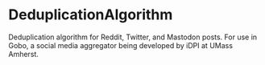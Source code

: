 # DeduplicationAlgorithm
Deduplication algorithm for Reddit, Twitter, and Mastodon posts. For use in Gobo, a social media aggregator being developed by iDPI at UMass Amherst.
